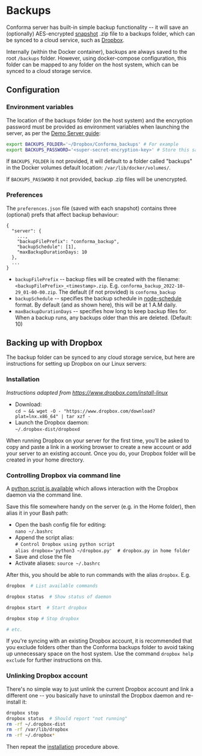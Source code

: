 # Backups

Conforma server has built-in simple backup functionality -- it will save an (optionally) AES-encrypted [snapshot](Snapshots.md) .zip file to a backups folder, which can be synced to a cloud service, such as [Dropbox](https://www.dropbox.com).

Internally (within the Docker container), backups are always saved to the root `/backups` folder. However, using docker-compose configuration, this folder can be mapped to any folder on the host system, which can be synced to a cloud storage service.

## Configuration

### Environment variables

The location of the backups folder (on the host system) and the encryption password must be provided as environment variables when launching the server, as per the [Demo Server guide](Demo-Server-Guide.md#launching-instances-with-docker-compose):

```bash
export BACKUPS_FOLDER='~/Dropbox/Conforma_backups' # For example
export BACKUPS_PASSWORD='<super-secret-encryption-key>' # Store this safely elsewhere
```

If `BACKUPS_FOLDER` is not provided, it will default to a folder called "backups" in the Docker volumes default location: ` /var/lib/docker/volumes/ `.

If `BACKUPS_PASSWORD` it not provided, backup .zip files will be unencrypted.

### Preferences

The `preferences.json` file (saved with each snapshot) contains three (optional) prefs that affect backup behaviour:

```
{
  "server": {
    ...,
    "backupFilePrefix": "conforma_backup",
    "backupSchedule": [1],
    "maxBackupDurationDays: 10
  },
  ...
}
```
- `backupFilePrefix` -- backup files will be created with the filename: `<backupFilePrefix>_<timestamp>.zip`. E.g. `conforma_backup_2022-10-29_01-00-00.zip`. The default (if not provided) is `conforma_backup`
- `backupSchedule` -- specifies the backup schedule in [node-schedule](https://www.npmjs.com/package/node-schedule) format. By default (and as shown here), this will be at 1 A.M daily.
- `maxBackupDurationDays` -- specifies how long to keep backup files for. When a backup runs, any backups older than this are deleted. (Default: 10)

## Backing up with Dropbox

The backup folder can be synced to any cloud storage service, but here are instructions for setting up Dropbox on our Linux servers:

### Installation

*Instructions adapted from https://www.dropbox.com/install-linux*

- Download:  
  `cd ~ && wget -O - "https://www.dropbox.com/download?plat=lnx.x86_64" | tar xzf -`
- Launch the Dropbox daemon:  
  `~/.dropbox-dist/dropboxd`

When running Dropbox on your server for the first time, you’ll be asked to copy and paste a link in a working browser to create a new account or add your server to an existing account. Once you do, your Dropbox folder will be created in your home directory.

### Controlling Dropbox via command line

A [python script is available](https://www.dropbox.com/download?dl=packages/dropbox.py) which allows interaction with the Dropbox daemon via the command line.

Save this file somewhere handy on the server (e.g. in the Home folder), then alias it in your Bash path:

- Open the bash config file for editing:  
  `nano ~/.bashrc`
- Append the script alias:  
  `# Control Dropbox using python script`  
  `alias dropbox='python3 ~/dropbox.py'  # dropbox.py in home folder`
- Save and close the file
- Activate aliases:
  `source ~/.bashrc`

After this, you should be able to run commands with the alias `dropbox`. E.g.

```bash
dropbox  # List available commands

dropbox status  # Show status of daemon

dropbox start  # Start dropbox

dropbox stop # Stop dropbox

# etc.

```

If you're syncing with an existing Dropbox account, it is recommended that you exclude folders other than the Conforma backups folder to avoid taking up unnecessary space on the host system. Use the command `dropbox help exclude` for further instructions on this.


### Unlinking Dropbox account

There's no simple way to just unlink the current Dropbox account and link a different one -- you basically have to uninstall the Dropbox daemon and re-install it:

```bash
dropbox stop
dropbox status  # Should report "not running"
rm -rf ~/.dropbox-dist
rm -rf /var/lib/dropbox
rm -rf ~/.dropbox*
```

Then repeat the [installation](#installation) procedure above.